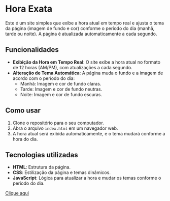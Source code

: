 # Hora Exata

Este é um site simples que exibe a hora atual em tempo real e ajusta o tema da página (imagem de fundo e cor) conforme o período do dia (manhã, tarde ou noite). A página é atualizada automaticamente a cada segundo.

## Funcionalidades

- **Exibição da Hora em Tempo Real**: O site exibe a hora atual no formato de 12 horas (AM/PM), com atualizações a cada segundo.
- **Alteração de Tema Automática**: A página muda o fundo e a imagem de acordo com o período do dia:
  - Manhã: Imagem e cor de fundo claras.
  - Tarde: Imagem e cor de fundo neutras.
  - Noite: Imagem e cor de fundo escuras.

## Como usar

1. Clone o repositório para o seu computador.
2. Abra o arquivo `index.html` em um navegador web.
3. A hora atual será exibida automaticamente, e o tema mudará conforme a hora do dia.

## Tecnologias utilizadas

- **HTML**: Estrutura da página.
- **CSS**: Estilização da página e temas dinâmicos.
- **JavaScript**: Lógica para atualizar a hora e mudar os temas conforme o período do dia.


[Clique aqui](https://pinheiroanderson.github.io/horaExata/)
